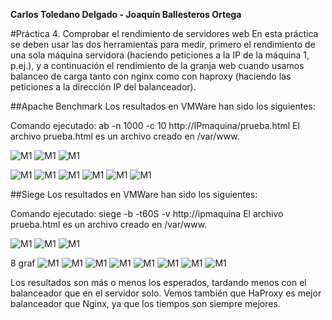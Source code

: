 **Carlos Toledano Delgado - Joaquín Ballesteros Ortega**

#Práctica 4. Comprobar el rendimiento de servidores web
En esta práctica se deben usar las dos herramientas para medir, primero el rendimiento de una sola máquina servidora (haciendo peticiones a la IP de la máquina 1, p.ej.), y a continuación el rendimiento de la granja web cuando usamos balanceo de carga tanto con nginx como con haproxy (haciendo las peticiones a la dirección IP del balanceador).

##Apache Benchmark
Los resultados en VMWare han sido los siguientes:

Comando ejecutado: ab -n 1000 -c 10 http://IPmaquina/prueba.html El archivo prueba.html es un archivo creado en /var/www.


![M1](https://github.com/joaquinb25/SWAP1516/blob/master/Practicas/Practica4/img/tests%20becnhmark/haproxybench.png)
![M1](https://github.com/joaquinb25/SWAP1516/blob/master/Practicas/Practica4/img/tests%20becnhmark/nginxbench.png)
![M1](https://github.com/joaquinb25/SWAP1516/blob/master/Practicas/Practica4/img/tests%20becnhmark/servidor1bench.png)


![M1](https://github.com/joaquinb25/SWAP1516/blob/master/Practicas/Practica4/img/graficas%20benchmark/grafica1.jpg)
![M1](https://github.com/joaquinb25/SWAP1516/blob/master/Practicas/Practica4/img/graficas%20benchmark/grafica2.jpg)
![M1](https://github.com/joaquinb25/SWAP1516/blob/master/Practicas/Practica4/img/graficas%20benchmark/grafica3.jpg)
![M1](https://github.com/joaquinb25/SWAP1516/blob/master/Practicas/Practica4/img/graficas%20benchmark/grafica4.jpg)
![M1](https://github.com/joaquinb25/SWAP1516/blob/master/Practicas/Practica4/img/graficas%20benchmark/grafica5.jpg)
![M1](https://github.com/joaquinb25/SWAP1516/blob/master/Practicas/Practica4/img/graficas%20benchmark/grafica6.jpg)


##Siege
Los resultados en VMWare han sido los siguientes:

Comando ejecutado: siege -b -t60S -v http://ipmaquina El archivo prueba.html es un archivo creado en /var/www.

![M1](https://github.com/joaquinb25/SWAP1516/blob/master/Practicas/Practica4/img/tests%20siege/grafica1.png)
![M1](https://github.com/joaquinb25/SWAP1516/blob/master/Practicas/Practica4/img/tests%20siege/grafica2.png)
![M1](https://github.com/joaquinb25/SWAP1516/blob/master/Practicas/Practica4/img/tests%20siege/grafica3.png)

8 graf
![M1](https://github.com/joaquinb25/SWAP1516/blob/master/Practicas/Practica4/img/graficas%20siege/grafica1.png)
![M1](https://github.com/joaquinb25/SWAP1516/blob/master/Practicas/Practica4/img/graficas%20siege/grafica2.png)
![M1](https://github.com/joaquinb25/SWAP1516/blob/master/Practicas/Practica4/img/graficas%20siege/grafica3.png)
![M1](https://github.com/joaquinb25/SWAP1516/blob/master/Practicas/Practica4/img/graficas%20siege/grafica4.png)
![M1](https://github.com/joaquinb25/SWAP1516/blob/master/Practicas/Practica4/img/graficas%20siege/grafica5.png)
![M1](https://github.com/joaquinb25/SWAP1516/blob/master/Practicas/Practica4/img/graficas%20siege/grafica6.png)
![M1](https://github.com/joaquinb25/SWAP1516/blob/master/Practicas/Practica4/img/graficas%20siege/grafica7.png)
![M1](https://github.com/joaquinb25/SWAP1516/blob/master/Practicas/Practica4/img/graficas%20siege/grafica8.png)

Los resultados son más o menos los esperados, tardando menos con el balanceador que en el servidor solo. Vemos también que HaProxy es mejor balanceador que Nginx, ya que los tiempos son siempre mejores.

